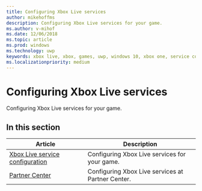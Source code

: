 ```yaml
---
title: Configuring Xbox Live services
author: mikehoffms
description: Configuring Xbox Live services for your game.
ms.author: v-mihof
ms.date: 12/06/2018
ms.topic: article
ms.prod: windows
ms.technology: uwp
keywords: xbox live, xbox, games, uwp, windows 10, xbox one, service configuration
ms.localizationpriority: medium
---
```


# Configuring Xbox Live services

Configuring Xbox Live services for your game.


## In this section

| Article | Description |
|---------|-------------|
| [Xbox Live service configuration](xbox-live-service-configuration.md) | Configuring Xbox Live services for your game. |
| [Partner Center](configure-xbl/windows-dev-center.md) | Configuring Xbox Live services at Partner Center. |
